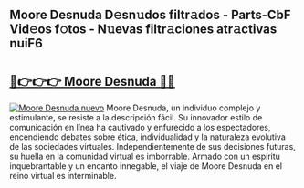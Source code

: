 ## Moore Desnuda D𝚎sn𝚞dos filtr𝚊dos - Parts-CbF Vid𝚎os f𝚘tos - N𝚞evas filtr𝚊ciones atr𝚊ctivas nuiF6

# <h2><a href="http://mb0evgs.tromn.icu/?c=Moore+Desnuda">🔗👉👉👉 Moore Desnuda 🔗🔗</a></h2>

[![Moore Desnuda nuevo](https://i.imgur.com/pEAQMta.gif)](http://mb0evgs.tromn.icu/?c=Moore+Desnuda)
Moore Desnuda, un individuo complejo y estimulante, se resiste a la descripción fácil. Su innovador estilo de comunicación en línea ha cautivado y enfurecido a los espectadores, encendiendo debates sobre ética, individualidad y la naturaleza evolutiva de las sociedades virtuales. Independientemente de sus decisiones futuras, su huella en la comunidad virtual es imborrable. Armado con un espíritu inquebrantable y un encanto innegable, el viaje de Moore Desnuda en el reino virtual es interminable.
